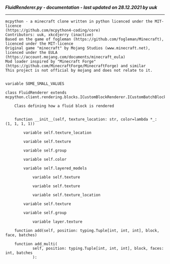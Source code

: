 ***FluidRenderer.py - documentation - last updated on 28.12.2021 by uuk***
___

    mcpython - a minecraft clone written in python licenced under the MIT-licence 
    (https://github.com/mcpython4-coding/core)
    Contributors: uuk, xkcdjerry (inactive)
    Based on the game of fogleman (https://github.com/fogleman/Minecraft), licenced under the MIT-licence
    Original game "minecraft" by Mojang Studios (www.minecraft.net), licenced under the EULA
    (https://account.mojang.com/documents/minecraft_eula)
    Mod loader inspired by "Minecraft Forge" (https://github.com/MinecraftForge/MinecraftForge) and similar
    This project is not official by mojang and does not relate to it.


    variable SOME_SMALL_VALUES

    class FluidRenderer extends  mcpython.client.rendering.blocks.ICustomBlockRenderer.ICustomBatchBlockRenderer 
        
        Class defining how a fluid block is rendered


        function __init__(self, texture_location: str, color=lambda *_: (1, 1, 1, 1))

            variable self.texture_location

            variable self.texture

            variable self.group

            variable self.color

            variable self.layered_models

                variable self.texture

                variable self.texture

                variable self.texture_location

            variable self.texture

            variable self.group

                variable layer.texture

        function add(self, position: typing.Tuple[int, int, int], block, face, batches)

        function add_multi(
                self, position: typing.Tuple[int, int, int], block, faces: int, batches
                ):